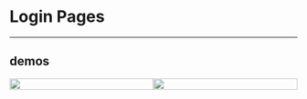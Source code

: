 # Login Pages
___

## demos


<div style="display:flex;">
  <img src="https://github.com/alisharifyy/Html-Page/blob/main/Login-Pages/01-Twitter-Login/img/twitter.png" width="100%">   
  <img src="https://github.com/alisharifyy/Html-Page/blob/main/Login-Pages/02-login-Profile/img/login.png") width="100%">   
</div>

